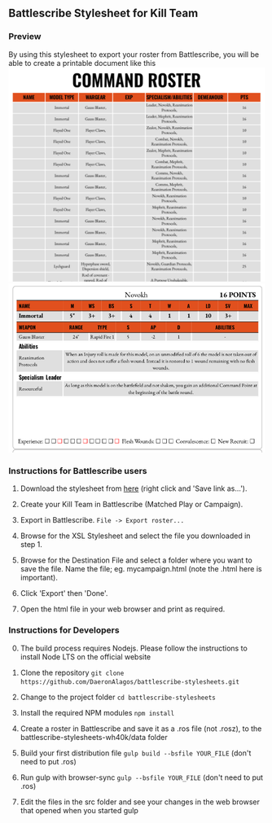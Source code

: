 ## Battlescribe Stylesheet for Kill Team

### Preview

By using this stylesheet to export your roster from Battlescribe, you will be able to create a printable document like this
![](https://github.com/DaeronAlagos/battlescribe-stylesheets/blob/master/demo/demo-roster.png)
![](https://github.com/DaeronAlagos/battlescribe-stylesheets/blob/master/demo/demo-cards.png)


### Instructions for Battlescribe users

1. Download the stylesheet from [here](https://raw.githubusercontent.com/DaeronAlagos/battlescribe-stylesheets/master/dist/stylesheet.xsl) (right click and 'Save link as...').

2. Create your Kill Team in Battlescribe (Matched Play or Campaign).

3. Export in Battlescribe.
  `File -> Export roster...`
  
4. Browse for the XSL Stylesheet and select the file you downloaded in step 1.

5. Browse for the Destination File and select a folder where you want to save the file. Name the file; eg. mycampaign.html (note the .html here is important).

6. Click 'Export' then 'Done'.

7. Open the html file in your web browser and print as required.

### Instructions for Developers

0. The build process requires Nodejs. Please follow the instructions to install Node LTS on the official website

1. Clone the repository
  `git clone https://github.com/DaeronAlagos/battlescribe-stylesheets.git`

2. Change to the project folder `cd battlescribe-stylesheets`

3. Install the required NPM modules `npm install`

4. Create a roster in Battlescribe and save it as a .ros file (not .rosz), to the battlescribe-stylesheets-wh40k/data folder

5. Build your first distribution file `gulp build --bsfile YOUR_FILE` (don't need to put .ros)

6. Run gulp with browser-sync `gulp --bsfile YOUR_FILE` (don't need to put .ros)

7. Edit the files in the src folder and see your changes in the web browser that opened when you started gulp